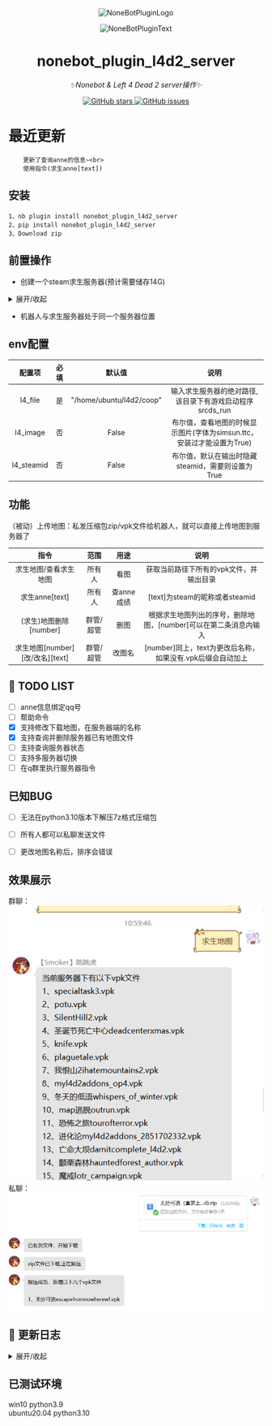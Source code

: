 <div align="center">
  <img src="https://s2.loli.net/2022/06/16/opBDE8Swad5rU3n.png" width="180" height="180" alt="NoneBotPluginLogo">
  <br>
  <p><img src="https://s2.loli.net/2022/06/16/xsVUGRrkbn1ljTD.png" width="240" alt="NoneBotPluginText"></p>
</div>

<div align="center">

# nonebot_plugin_l4d2_server
_✨Nonebot & Left 4 Dead 2 server操作✨_

<a href="https://github.com/Umamusume-Agnes-Digital/nonebot_plugin_l4d2_server/stargazers">
    <img alt="GitHub stars" src="https://img.shields.io/github/stars/Umamusume-Agnes-Digital/nonebot_plugin_l4d2_server?color=%09%2300BFFF&style=flat-square">
</a>
<a href="https://github.com/Umamusume-Agnes-Digital/nonebot_plugin_l4d2_server/issues">
    <img alt="GitHub issues" src="https://img.shields.io/github/issues/Umamusume-Agnes-Digital/nonebot_plugin_l4d2_server?color=Emerald%20green&style=flat-square">
</a>

</div>

# 最近更新
        更新了查询anne的信息~<br>
        使用指令(求生anne[text])

## 安装
    1、nb plugin install nonebot_plugin_l4d2_server
    2、pip install nonebot_plugin_l4d2_server
    3、Download zip

## 前置操作

- 创建一个steam求生服务器(预计需要储存14G)

<details>
<summary>展开/收起</summary>

### 以ubuntu为例，具体教程建议自行搜索，其中路径可以自行替换

- 安装32位运行库

        sudo apt-get update
        sudo apt-get upgrade
        sudo apt-get install lib32gcc1

- 下载steam

        mkdir ~/steamcmd
        cd ~/steamcmd
        wget https://steamcdn-a.akamaihd.net/client/installer/steamcmd_linux.tar.gz
        tar -zxvf steamcmd_linux.tar.gz
        ./steamcmd.sh

- 下载l4d2文件

        Steam> force_install_dir /home/ubuntu/coop
        Steam> login anonymous
        Steam>app_update 222860 validate
出现Success! App ‘222860’ fully installed后，输入quit或者exit

- 创建启动脚本

        sudo vi /home/ubuntu/coop/cfg/server.cfg
写入

        hostname "xxx"     //游戏服务器名(英文)
        sv_steamgroup "114514"     //Steam组号
        sv_steamgroup_exclusive 1 //将服务器设为Steam组私有
        sv_allow_lobby_connect_only 0
        sm_cvar sv_gametypes "coop"//设置游戏模式为合作
        //设为1可防止玩家加入感染者方，仅战役模式
        sm_cvar director_no_human_zombies "1"
        mp_gamemode "coop"//激活游戏模式为合作
        z_difficulty "Hard"//设置游戏难度为困难
        sm_cvar sb_all_bot_game 1// 防止人数不足而自动关闭
        sv_tags "hidden" //防止DDos攻击
        sm_cvar sv_region 4// 设定服务器区域为亚洲
        sv_visiblemaxplayers 8 //服务器可见最大玩家数
        maxplayers 8 //最大玩家数

:wq回车保存

        cd ~
        sudo vi start.sh

在脚本里写入

        cd /home/ubuntu/l4d2
        sudo ./srcds_run -game left4dead2 +exec server.cfg

- 启动游戏

        cd ~
        sh start.sh

</details>

- 机器人与求生服务器处于同一个服务器位置

## env配置
| 配置项 | 必填 | 默认值 | 说明 |
|:-----:|:----:|:----:|:----:|
| l4_file | 是 | "/home/ubuntu/l4d2/coop" | 输入求生服务器的绝对路径,该目录下有游戏启动程序srcds_run |
| l4_image | 否 | False | 布尔值，查看地图的时候显示图片(字体为simsun.ttc，安装过才能设置为True) |
| l4_steamid | 否 | False | 布尔值，默认在输出时隐藏steamid，需要则设置为True |

## 功能
（被动）上传地图：私发压缩包zip/vpk文件给机器人，就可以直接上传地图到服务器了

| 指令 | 范围 | 用途 | 说明 |
|:-----:|:----:|:----:|:----:|
| 求生地图/查看求生地图 | 所有人 | 看图 | 获取当前路径下所有的vpk文件，并输出目录 |
| 求生anne[text] | 所有人 | 查anne成绩 | [text]为steam的昵称或者steamid |
| (求生)地图删除[number] | 群管/超管 | 删图 | 根据求生地图列出的序号，删除地图，[number]可以在第二条消息内输入 |
| 求生地图[number][改/改名][text] | 群管/超管 | 改图名 | [number]同上，text为更改后名称，如果没有.vpk后缀会自动加上 |


## 📝 TODO LIST

- [ ] anne信息绑定qq号
- [ ] 帮助命令
- [x] 支持修改下载地图，在服务器端的名称
- [x] 支持查询并删除服务器已有地图文件
- [ ] 支持查询服务器状态
- [ ] 支持多服务器切换
- [ ] 在q群里执行服务器指令

## 已知BUG

- [ ] 无法在python3.10版本下解压7z格式压缩包
- [ ] 所有人都可以私聊发送文件
- [ ] 更改地图名称后，排序会错误


## 效果展示
群聊：
![list](image/list.png)
私聊：
![up](image/up.png)

## 📝 更新日志

<details>
<summary>展开/收起</summary>

### 0.1.2

- 新增支持图片输出
- 新增查询anne服数据

### 0.1.1

- 新增删除地图
- 新增地图改名
- 新增支持图片输出

### 0.1.0

- 集中修复了Bug

### 0.0.9

- 新增上传地图后，检测对比回复新地图名字
- 修复中文名乱码问题

### 0.0.8

- 支持vpk格式地图
- 支持查看所有vpk格式文件

### 0.0.6

- 修复了7z压缩包的方式，优化代码

### 0.0.1

- 插件初次发布，可私聊添加地图

</details>

## 已测试环境
win10 python3.9 <br>
ubuntu20.04 python3.10
